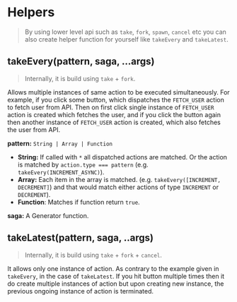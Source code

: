 # Helpers

> By using lower level api such as `take`, `fork`, `spawn`, `cancel` etc you can also create helper function for yourself like `takeEvery` and `takeLatest`.

## takeEvery(pattern, saga, ...args)

> Internally, it is build using `take` + `fork`.

Allows multiple instances of same action to be executed simultaneously. For example, if you click some button, which dispatches the `FETCH_USER` action to fetch user from API. Then on first click single instance of `FETCH_USER` action is created which fetches the user, and if you click the button again then another instance of `FETCH_USER` action is created, which also fetches the user from API.

**pattern:** `String | Array | Function`

* **String:** If called with `*` all dispatched actions are matched. Or the action is matched by `action.type === pattern` (e.g. `takeEvery(INCREMENT_ASYNC)`).
* **Array:** Each item in the array is matched. (e.g. `takeEvery([INCREMENT, DECREMENT]`) and that would match either actions of type `INCREMENT` or `DECREMENT`).
* **Function**: Matches if function return `true`.

**saga:** A Generator function.

## takeLatest(pattern, saga, ..args)

> Internally, it is build using `take` + `fork` + `cancel`.

It allows only one instance of action. As contrary to the example given in `takeEvery`, in the case of `takeLatest`. If you hit button multiple times then it do create multiple instances of action but upon creating new instance, the previous ongoing instance of action is terminated.
